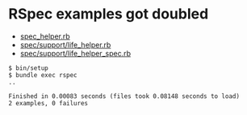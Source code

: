# RSpec examples got doubled

- [spec_helper.rb](spec/spec_helper.rb)
- [spec/support/life_helper.rb](spec/support/life_helper.rb)
- [spec/support/life_helper_spec.rb](spec/support/life_helper_spec.rb)

```
$ bin/setup
$ bundle exec rspec
..

Finished in 0.00083 seconds (files took 0.08148 seconds to load)
2 examples, 0 failures
```
